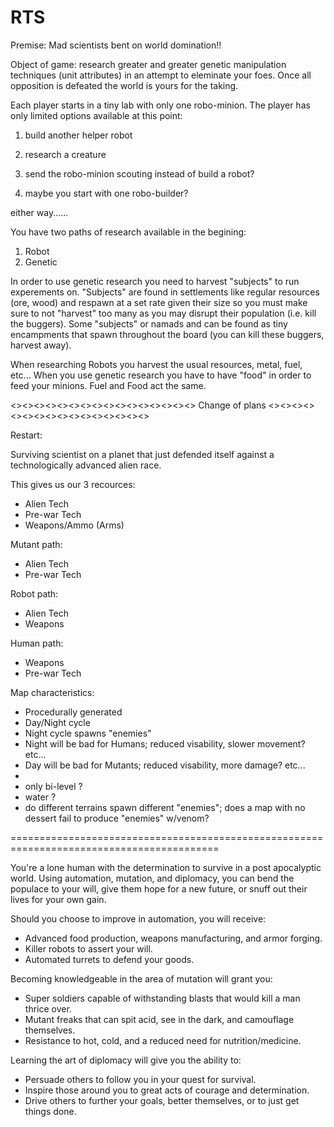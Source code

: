 RTS
===
Premise:  Mad scientists bent on world domination!!

Object of game:  research greater and greater genetic manipulation techniques (unit attributes) in an attempt to eleminate 
your foes.  Once all opposition is defeated the world is yours for the taking.

Each player starts in a tiny lab with only one robo-minion.  The player has only limited options available at this point:

  1) build another helper robot
  
  2) research a creature
  
  3) send the robo-minion scouting instead of build a robot?
  
  4) maybe you start with one robo-builder?
  
  either way......
  
You have two paths of research available in the begining:
  1) Robot
  2) Genetic
  
  In order to use genetic research you need to harvest "subjects" to run experements on.
  "Subjects" are found in settlements like regular resources (ore, wood) 
  and respawn at a set rate given their size so
  you must make sure to not "harvest" too many as you may disrupt 
  their population (i.e. kill the buggers).
  Some "subjects" or namads and can be found as tiny encampments 
  that spawn throughout the board (you can kill these buggers, harvest away).
  
  When researching Robots you harvest the usual resources, metal, fuel, etc...
  When you use genetic research you have to have "food" in order to feed your minions.
  Fuel and Food act the same.
  
  <><><><><><><><><><><><><><><><>
  Change of plans 
  <><><><><><><><><><><><><><><><>
  
Restart:

Surviving scientist on a planet that just defended itself against a technologically advanced alien race.

This gives us our 3 recources:
  *  Alien Tech
  *  Pre-war Tech
  *  Weapons/Ammo (Arms)

Mutant path:
  *  Alien Tech
  *  Pre-war Tech

Robot path:
  *  Alien Tech
  *  Weapons

Human path:
  *  Weapons
  *  Pre-war Tech
  
Map characteristics:
  *  Procedurally generated
  *  Day/Night cycle
  *  Night cycle spawns "enemies"
  *  Night will be bad for Humans; reduced visability, slower movement? etc...
  *  Day will be bad for Mutants;  reduced visability, more damage? etc...
  *  
  *  only bi-level ?
  *  water ?
  *  do different terrains spawn different "enemies"; 
     does a map with no dessert fail to produce "enemies" w/venom? 

  ==========================================================================================
  
You're a lone human with the determination to survive in a post apocalyptic world. 
Using automation, mutation, and diplomacy, you can bend the populace to your will,
give them hope for a new future, or snuff out their lives for your own gain.

Should you choose to improve in automation, you will receive:
  * Advanced food production, weapons manufacturing, and armor forging.
  * Killer robots to assert your will.
  * Automated turrets to defend your goods.

Becoming knowledgeable in the area of mutation will grant you:
  * Super soldiers capable of withstanding blasts that would kill a man thrice over.
  * Mutant freaks that can spit acid, see in the dark, and camouflage themselves.
  * Resistance to hot, cold, and a reduced need for nutrition/medicine.

Learning the art of diplomacy will give you the ability to:
  * Persuade others to follow you in your quest for survival.
  * Inspire those around you to great acts of courage and determination.
  * Drive others to further your goals, better themselves, or to just get things done.

